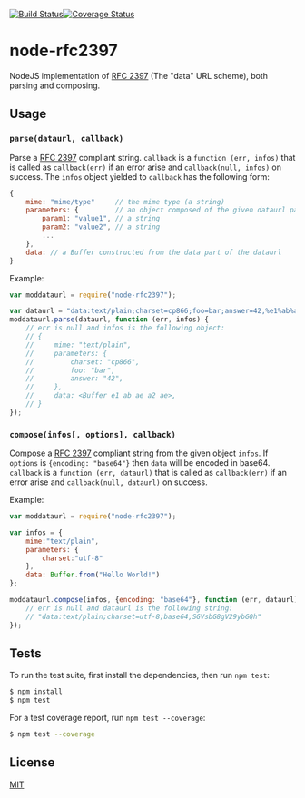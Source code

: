 [![Build Status](https://travis-ci.org/NetOxygen/node-rfc2397.svg?branch=master)](https://travis-ci.org/NetOxygen/node-rfc2397)[![Coverage Status](https://coveralls.io/repos/github/NetOxygen/node-rfc2397/badge.svg?branch=master)](https://coveralls.io/github/NetOxygen/node-rfc2397?branch=master)

# node-rfc2397

NodeJS implementation of [RFC 2397](https://tools.ietf.org/html/rfc2397) (The
"data" URL scheme), both parsing and composing.

## Usage

### `parse(dataurl, callback)`

Parse a [RFC 2397](https://tools.ietf.org/html/rfc2397) compliant string.
`callback` is a `function (err, infos)` that is called as `callback(err)` if
an error arise and `callback(null, infos)` on
success. The `infos` object yielded to `callback` has the following form:

```javascript
{
    mime: "mime/type"     // the mime type (a string)
    parameters: {         // an object composed of the given dataurl parameters
        param1: "value1", // a string
        param2: "value2", // a string
        ...
    },
    data: // a Buffer constructed from the data part of the dataurl
}
```

Example:

```javascript
var moddataurl = require("node-rfc2397");

var dataurl = "data:text/plain;charset=cp866;foo=bar;answer=42,%e1%ab%ae%a2%ae";
moddataurl.parse(dataurl, function (err, infos) {
    // err is null and infos is the following object:
    // {
    //     mime: "text/plain",
    //     parameters: {
    //         charset: "cp866",
    //         foo: "bar",
    //         answer: "42",
    //     },
    //     data: <Buffer e1 ab ae a2 ae>,
    // }
});
```

### `compose(infos[, options], callback)`

Compose a [RFC 2397](https://tools.ietf.org/html/rfc2397) compliant string from
the given object `infos`. If `options` is `{encoding: "base64"}` then `data` will
be encoded in base64. `callback` is a `function (err, dataurl)` that is
called as `callback(err)` if an error arise and `callback(null, dataurl)` on
success.

Example:

```javascript
var moddataurl = require("node-rfc2397");

var infos = {
    mime:"text/plain",
    parameters: {
        charset:"utf-8"
    },
    data: Buffer.from("Hello World!")
};

moddataurl.compose(infos, {encoding: "base64"}, function (err, dataurl) {
    // err is null and dataurl is the following string:
    // "data:text/plain;charset=utf-8;base64,SGVsbG8gV29ybGQh"
});
```

## Tests

To run the test suite, first install the dependencies, then run `npm test`:

```sh
$ npm install
$ npm test
```

For a test coverage report, run `npm test --coverage`:

```sh
$ npm test --coverage
```

## License

[MIT](LICENSE)
